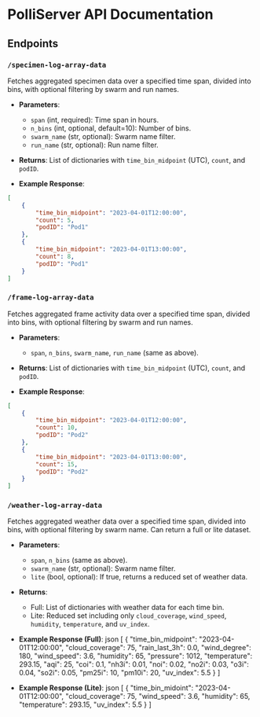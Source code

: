 # PolliServer API Documentation

## Endpoints

### `/specimen-log-array-data`
Fetches aggregated specimen data over a specified time span, divided into bins, with optional filtering by swarm and run names.

- **Parameters**:
  - `span` (int, required): Time span in hours.
  - `n_bins` (int, optional, default=10): Number of bins.
  - `swarm_name` (str, optional): Swarm name filter.
  - `run_name` (str, optional): Run name filter.

- **Returns**: List of dictionaries with `time_bin_midpoint` (UTC), `count`, and `podID`.

- **Example Response**:
```json
[
    {
        "time_bin_midpoint": "2023-04-01T12:00:00",
        "count": 5,
        "podID": "Pod1"
    },
    {
        "time_bin_midpoint": "2023-04-01T13:00:00",
        "count": 8,
        "podID": "Pod1"
    }
]
```



### `/frame-log-array-data`
Fetches aggregated frame activity data over a specified time span, divided into bins, with optional filtering by swarm and run names.

- **Parameters**:
  - `span`, `n_bins`, `swarm_name`, `run_name` (same as above).

- **Returns**: List of dictionaries with `time_bin_midpoint` (UTC), `count`, and `podID`.

- **Example Response**:
```json
[
    {
        "time_bin_midpoint": "2023-04-01T12:00:00",
        "count": 10,
        "podID": "Pod2"
    },
    {
        "time_bin_midpoint": "2023-04-01T13:00:00",
        "count": 15,
        "podID": "Pod2"
    }
]
```

### `/weather-log-array-data`
Fetches aggregated weather data over a specified time span, divided into bins, with optional filtering by swarm name. Can return a full or lite dataset.

- **Parameters**:
  - `span`, `n_bins` (same as above).
  - `swarm_name` (str, optional): Swarm name filter.
  - `lite` (bool, optional): If true, returns a reduced set of weather data.

- **Returns**: 
  - Full: List of dictionaries with weather data for each time bin.
  - Lite: Reduced set including only `cloud_coverage`, `wind_speed`, `humidity`, `temperature`, and `uv_index`.

- **Example Response (Full)**:
json
[
{
"time_bin_midpoint": "2023-04-01T12:00:00",
"cloud_coverage": 75,
"rain_last_3h": 0.0,
"wind_degree": 180,
"wind_speed": 3.6,
"humidity": 65,
"pressure": 1012,
"temperature": 293.15,
"aqi": 25,
"coi": 0.1,
"nh3i": 0.01,
"noi": 0.02,
"no2i": 0.03,
"o3i": 0.04,
"so2i": 0.05,
"pm25i": 10, "pm10i": 20, "uv_index": 5.5 } ]

- **Example Response (Lite)**:
json [ { "time_bin_midoint": "2023-04-01T12:00:00", "cloud_coverage": 75, "wind_speed": 3.6, "humidity": 65, "temperature": 293.15, "uv_index": 5.5 } ]
